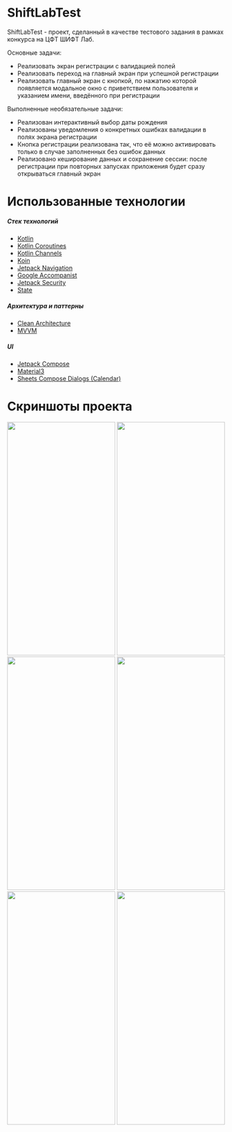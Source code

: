 # ShiftLabTest

ShiftLabTest - проект, сделанный в качестве тестового задания в рамках конкурса на ЦФТ ШИФТ Лаб.

Основные задачи:
+ Реализовать экран регистрации с валидацией полей
+ Реализовать переход на главный экран при успешной регистрации
+ Реализовать главный экран с кнопкой, по нажатию которой появляется модальное окно с приветствием пользователя и указанием имени, введённого при регистрации

Выполненные необязательные задачи:
+ Реализован интерактивный выбор даты рождения
+ Реализованы уведомления о конкретных ошибках валидации в полях экрана регистрации
+ Кнопка регистрации реализована так, что её можно активировать только в случае заполненных без ошибок данных
+ Реализовано кеширование данных и сохранение сессии: после регистрации при повторных запусках приложения будет сразу открываться главный экран

# Использованные технологии

##### Стек технологий
+ [Kotlin](https://kotlinlang.org/)
+ [Kotlin Coroutines](https://developer.android.com/kotlin/coroutines)
+ [Kotlin Channels](https://kotlinlang.org/docs/channels.html)
+ [Koin](https://insert-koin.io/docs/quickstart/android-compose)
+ [Jetpack Navigation](https://developer.android.com/jetpack/compose/navigation)
+ [Google Accompanist](https://github.com/google/accompanist)
+ [Jetpack Security](https://developer.android.com/topic/security/data)
+ [State](https://developer.android.com/jetpack/compose/state)

##### Архитектура и паттерны
+ [Clean Architecture](https://developer.android.com/topic/architecture)
+ [MVVM](https://wikipedia.org/wiki/Model-View-ViewModel)

##### UI
+ [Jetpack Compose](https://developer.android.com/jetpack/compose)
+ [Material3](https://developer.android.com/jetpack/compose/designsystems/material3)
+ [Sheets Compose Dialogs (Calendar)](https://github.com/maxkeppeler/sheets-compose-dialogs#calendar)

# Скриншоты проекта

<p>
  <img src="https://github.com/Suslanium/Shift_lab_test/assets/84632927/39551e15-6019-46e3-9a0d-290a86192f74" width="250" height="540">
  <img src="https://github.com/Suslanium/Shift_lab_test/assets/84632927/f94ac9d5-2fe7-4f9b-8de9-97d5b52849ba" width="250" height="540">
  <img src="https://github.com/Suslanium/Shift_lab_test/assets/84632927/8c15604e-cdf4-4b86-be2c-29a821445263" width="250" height="540">
  <img src="https://github.com/Suslanium/Shift_lab_test/assets/84632927/2780fc1c-e002-4002-8968-26235dfffabc" width="250" height="540">
  <img src="https://github.com/Suslanium/Shift_lab_test/assets/84632927/ad848b1d-7104-4328-a43f-3b7842fb5c9a" width="250" height="540">
  <img src="https://github.com/Suslanium/Shift_lab_test/assets/84632927/cd8afb51-d8d9-45b0-ab3e-4803270bbc49" width="250" height="540">
</p>
